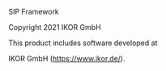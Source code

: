 SIP Framework

Copyright 2021 IKOR GmbH



This product includes software developed at

IKOR GmbH (https://www.ikor.de/).

